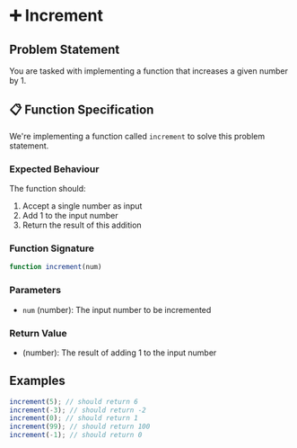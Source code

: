 # ➕ Increment

## Problem Statement

You are tasked with implementing a function that increases a given number by 1.

## 📋 Function Specification

We're implementing a function called `increment` to solve this problem statement.

### Expected Behaviour

The function should:

1. Accept a single number as input
2. Add 1 to the input number
3. Return the result of this addition

### Function Signature

```javascript
function increment(num)
```

### Parameters

- `num` (number): The input number to be incremented

### Return Value

- (number): The result of adding 1 to the input number

## Examples

```javascript
increment(5); // should return 6
increment(-3); // should return -2
increment(0); // should return 1
increment(99); // should return 100
increment(-1); // should return 0
```
